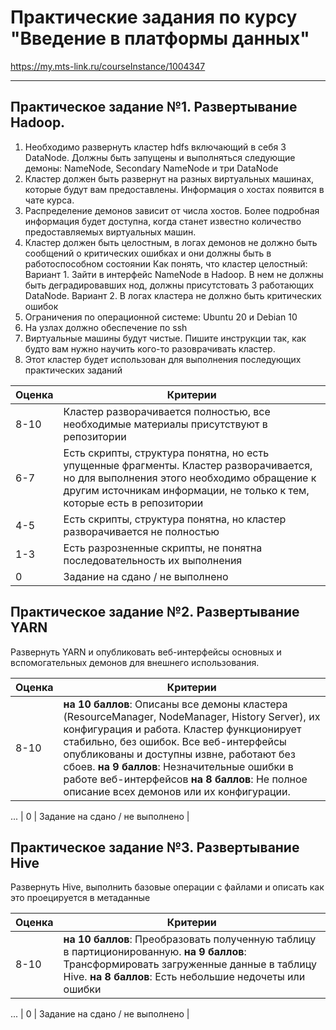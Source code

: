 # Практические задания по курсу "Введение в платформы данных"

https://my.mts-link.ru/courseInstance/1004347

---


## Практическое задание №1. Развертывание Hadoop.

1. Необходимо развернуть кластер hdfs включающий в себя 3 DataNode. Должны быть запущены и выполняться следующие демоны: NameNode, Secondary NameNode и три DataNode
2. Кластер должен быть развернут на разных виртуальных машинах, которые будут вам предоставлены. Информация о хостах появится в чате курса.
3. Распределение демонов зависит от числа хостов. Более подробная информация будет доступна, когда станет известно количество предоставляемых виртуальных машин.
4. Кластер должен быть целостным, в логах демонов не должно быть сообщений о критических ошибках и они должны быть в работоспособном состоянии
Как понять, что кластер целостный:
Вариант 1. Зайти в интерфейс NameNode в Hadoop. В нем не должны быть деградировавших нод, должны присутстовать 3 работающих DataNode.
Вариант 2. В логах кластера не должно быть критических ошибок
5. Ограничения по операционной системе: Ubuntu 20 и Debian 10
6. На узлах должно обеспечение по ssh
7. Виртуальные машины будут чистые. Пишите инструкции так, как будто вам нужно научить кого-то разоврачивать кластер.
8. Этот кластер будет использован для выполнения последующих практических заданий


| Оценка | Критерии |
|---|---|
| 8-10 | Кластер разворачивается полностью, все необходимые материалы присутствуют в репозитории |
| 6-7 | Есть скрипты, структура понятна, но есть упущенные фрагменты. Кластер разворачивается, но для выполнения этого необходимо обращение к другим источникам информации, не только к тем, которые есть в репозитории |
| 4-5 | Есть скрипты, структура понятна, но кластер разворачивается не полностью |
| 1-3 | Есть разрозненные скрипты, не понятна последовательность их выполнения |
| 0 | Задание на сдано / не выполнено |


## Практическое задание №2. Развертывание YARN

Развернуть YARN и опубликовать веб-интерфейсы основных и вспомогательных демонов для внешнего использования.

| Оценка | Критерии |
|---|---|
| 8-10 | **на 10 баллов**: Описаны все демоны кластера (ResourceManager, NodeManager, History Server), их конфигурация и работа. Кластер функционирует стабильно, без ошибок. Все веб-интерфейсы опубликованы и доступны извне, работают без сбоев. **на 9 баллов**: Незначительные ошибки в работе веб-интерфейсов **на 8 баллов**: Не полное описание всех демонов или их конфигурации. |
...
| 0 | Задание на сдано / не выполнено |

## Практическое задание №3. Развертывание Hive

Развернуть Hive, выполнить базовые операции с файлами и описать как это проецируется в метаданные

| Оценка | Критерии |
|---|---|
| 8-10 | **на 10 баллов**: Преобразовать полученную таблицу в партиционированную. **на 9 баллов**: Трансформировать загруженные данные в таблицу Hive. **на 8 баллов**: Есть небольшие недочеты или ошибки |
...
| 0 | Задание на сдано / не выполнено |